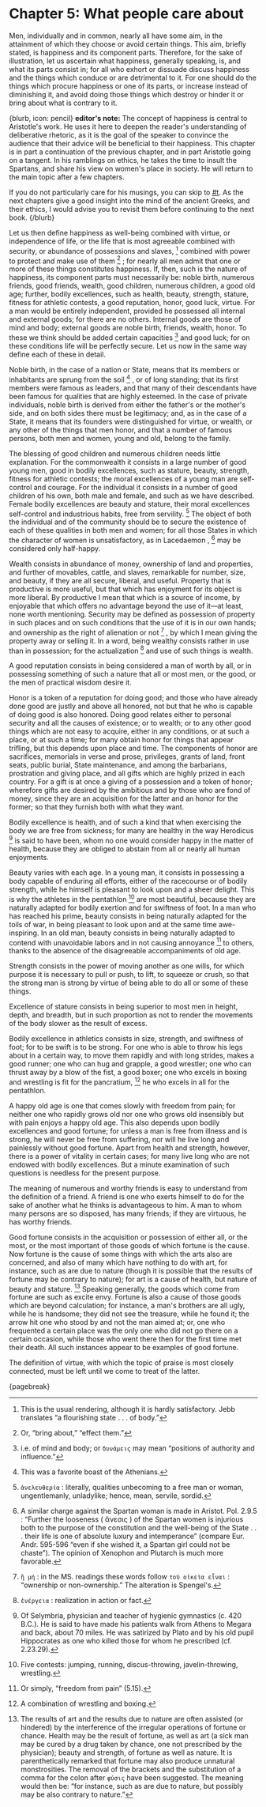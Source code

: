 # Chapter 5: What people care about

Men, individually and in common, nearly all have some aim, in the attainment of which they choose or avoid certain things. This aim, briefly stated,
is happiness and its component parts. Therefore, for the sake of illustration, let us ascertain what happiness, generally speaking, is, and what its
parts consist in; for all who exhort or dissuade discuss happiness and the things which conduce or are detrimental to it. For one should do the
things which procure happiness or one of its parts, or increase instead of diminishing it, and avoid doing those things which destroy or hinder it
or bring about what is contrary to it.

{blurb, icon: pencil}
**editor's note:** The concept of happiness is central to Aristotle's work. He uses it here to deepen the reader's understanding of deliberative 
rhetoric, as it is the goal of the speaker to convince the audience that their advice will be beneficial to their happiness.
This chapter is in part a continuation of the previous chapter, and in part Aristotle going on a tangent. In his ramblings on ethics, he takes the 
time to insult the Spartans, and share his view on women's place in society. He will return to the main topic after a few chapters. 

If you do not particularly care for his musings, you can skip to [#t](#epideictic-rethoric).
As the next chapters give a good insight into the mind of the ancient Greeks, and their ethics, I would advise you to revisit them before 
continuing to the next book. 
{/blurb}

Let us then define happiness as well-being combined with virtue, or independence of life, or the life that is most agreeable combined with security,
or abundance of possessions and slaves, [^^4_1] combined with power to protect and make use of them [^^4_2] ; for nearly all men admit that one or
more of these things constitutes happiness. If, then, such is the nature of happiness, its component parts must necessarily be: noble birth,
numerous friends, good friends, wealth, good children, numerous children, a good old age; further, bodily excellences, such as health, beauty,
strength, stature, fitness for athletic contests, a good reputation, honor, good luck, virtue. For a man would be entirely independent, provided he
possessed all internal and external goods; for there are no others. Internal goods are those of mind and body; external goods are noble birth,
friends, wealth, honor. To these we think should be added certain capacities [^^4_3] and good luck; for on these conditions life will be perfectly
secure. Let us now in the same way define each of these in detail.

Noble birth, in the case of a nation or State, means that its members or inhabitants are sprung from the soil [^^4_4] , or of long standing; that
its first members were famous as leaders, and that many of their descendants have been famous for qualities that are highly esteemed. In the case of
private individuals, noble birth is derived from either the father's or the mother's side, and on both sides there must be legitimacy; and, as in
the case of a State, it means that its founders were distinguished for virtue, or wealth, or any other of the things that men honor, and that a
number of famous persons, both men and women, young and old, belong to the family.

The blessing of good children and numerous children needs little explanation. For the commonwealth it consists in a large number of good young men,
good in bodily excellences, such as stature, beauty, strength, fitness for athletic contests; the moral excellences of a young man are self-control
and courage. For the individual it consists in a number of good children of his own, both male and female, and such as we have described. Female
bodily excellences are beauty and stature, their moral excellences self-control and industrious habits, free from servility. [^^4_5] The object of
both the individual and of the community should be to secure the existence of each of these qualities in both men and women; for all those States in
which the character of women is unsatisfactory, as in Lacedaemon , [^^4_6] may be considered only half-happy.

Wealth consists in abundance of money, ownership of land and properties, and further of movables, cattle, and slaves, remarkable for number, size,
and beauty, if they are all secure, liberal, and useful. Property that is productive is more useful, but that which has enjoyment for its object is
more liberal. By productive I mean that which is a source of income, by enjoyable that which offers no advantage beyond the use of it—at least, none
worth mentioning. Security may be defined as possession of property in such places and on such conditions that the use of it is in our own hands;
and ownership as the right of alienation or not [^^4_7] , by which I mean giving the property away or selling it. In a word, being wealthy consists
rather in use than in possession; for the actualization [^^4_8] and use of such things is wealth.

A good reputation consists in being considered a man of worth by all, or in possessing something of such a nature that all or most men, or the good,
or the men of practical wisdom desire it.

Honor is a token of a reputation for doing good; and those who have already done good are justly and above all honored, not but that he who is
capable of doing good is also honored. Doing good relates either to personal security and all the causes of existence; or to wealth; or to any other
good things which are not easy to acquire, either in any conditions, or at such a place, or at such a time; for many obtain honor for things that
appear trifling, but this depends upon place and time. The components of honor are sacrifices, memorials in verse and prose, privileges, grants of
land, front seats, public burial, State maintenance, and among the barbarians, prostration and giving place, and all gifts which are highly prized
in each country. For a gift is at once a giving of a possession and a token of honor; wherefore gifts are desired by the ambitious and by those who
are fond of money, since they are an acquisition for the latter and an honor for the former; so that they furnish both with what they want.

Bodily excellence is health, and of such a kind that when exercising the body we are free from sickness; for many are healthy in the way
Herodicus [^^4_9] is said to have been, whom no one would consider happy in the matter of health, because they are obliged to abstain from all or
nearly all human enjoyments.

Beauty varies with each age. In a young man, it consists in possessing a body capable of enduring all efforts, either of the racecourse or of bodily
strength, while he himself is pleasant to look upon and a sheer delight. This is why the athletes in the pentathlon [^^4_10] are most beautiful,
because they are naturally adapted for bodily exertion and for swiftness of foot. In a man who has reached his prime, beauty consists in being
naturally adapted for the toils of war, in being pleasant to look upon and at the same time awe-inspiring. In an old man, beauty consists in being
naturally adapted to contend with unavoidable labors and in not causing annoyance [^^4_11] to others, thanks to the absence of the disagreeable
accompaniments of old age.

Strength consists in the power of moving another as one wills, for which purpose it is necessary to pull or push, to lift, to squeeze or crush, so
that the strong man is strong by virtue of being able to do all or some of these things.

Excellence of stature consists in being superior to most men in height, depth, and breadth, but in such proportion as not to render the movements of
the body slower as the result of excess.

Bodily excellence in athletics consists in size, strength, and swiftness of foot; for to be swift is to be strong. For one who is able to throw his
legs about in a certain way, to move them rapidly and with long strides, makes a good runner; one who can hug and grapple, a good wrestler; one who
can thrust away by a blow of the fist, a good boxer; one who excels in boxing and wrestling is fit for the pancratium, [^^4_12] he who excels in all
for the pentathlon.

A happy old age is one that comes slowly with freedom from pain; for neither one who rapidly grows old nor one who grows old insensibly but with
pain enjoys a happy old age. This also depends upon bodily excellences and good fortune; for unless a man is free from illness and is strong, he
will never be free from suffering, nor will he live long and painlessly without good fortune. Apart from health and strength, however, there is a
power of vitality in certain cases; for many live long who are not endowed with bodily excellences. But a minute examination of such questions is
needless for the present purpose.

The meaning of numerous and worthy friends is easy to understand from the definition of a friend. A friend is one who exerts himself to do for the
sake of another what he thinks is advantageous to him. A man to whom many persons are so disposed, has many friends; if they are virtuous, he has
worthy friends.

Good fortune consists in the acquisition or possession of either all, or the most, or the most important of those goods of which fortune is the
cause. Now fortune is the cause of some things with which the arts also are concerned, and also of many which have nothing to do with art, for
instance, such as are due to nature (though it is possible that the results of fortune may be contrary to nature); for art is a cause of health, but
nature of beauty and stature. [^^4_13] Speaking generally, the goods which come from fortune are such as excite envy. Fortune is also a cause of
those goods which are beyond calculation; for instance, a man's brothers are all ugly, while he is handsome; they did not see the treasure, while he
found it; the arrow hit one who stood by and not the man aimed at; or, one who frequented a certain place was the only one who did not go there on a
certain occasion, while those who went there then for the first time met their death. All such instances appear to be examples of good fortune.

The definition of virtue, with which the topic of praise is most closely connected, must be left until we come to treat of the latter.

{pagebreak}

[^^4_1]: This is the usual rendering, although it is hardly satisfactory. Jebb translates “a flourishing state . . . of body.”

[^^4_2]: Or, “bring about,” “effect them.”

[^^4_3]: i.e. of mind and body; or `δυνάμεις` may mean “positions of authority and influence.”

[^^4_4]: This was a favorite boast of the Athenians.

[^^4_5]: `ἀνελευθερία` : literally, qualities unbecoming to a free man or woman, ungentlemanly, unladylike; hence, mean, servile, sordid.

[^^4_6]: A similar charge against the Spartan woman is made in Aristot. Pol. 2.9.5 : “Further the looseness ( ἄνεσις ) of the Spartan women is
injurious both to the purpose of the constitution and the well-being of the State . . . their life
is one of absolute luxury and intemperance” (compare Eur. Andr. 595-596 “even if she wished it, a Spartan girl could not be chaste”). The opinion of
Xenophon and Plutarch is much more favorable.

[^^4_7]: `ἢ μή` : in the MS. readings these words follow `τοῦ οἰκεῖα εἶναι` : “ownership or non-ownership.” The alteration is Spengel's.

[^^4_8]: `ἐνέργεια` : realization in action or fact.

[^^4_9]: Of Selymbria, physician and teacher of hygienic gymnastics (c. 420 B.C.). He is said to have made his patients walk from Athens to
Megara and back, about 70 miles. He was satirized by Plato and by his old pupil Hippocrates as one who killed those for whom he prescribed (cf.
2.23.29).

[^^4_10]: Five contests: jumping, running, discus-throwing, javelin-throwing, wrestling.

[^^4_11]: Or simply, “freedom from pain” (5.15).

[^^4_12]: A combination of wrestling and boxing.

[^^4_13]: The results of art and the results due to nature are often assisted (or hindered) by the interference of the irregular operations of
fortune or chance. Health may be the result of fortune, as well as art (a sick man may be cured by a drug taken by chance, one not prescribed by the physician); beauty and strength, of fortune as well as nature. It
is parenthetically remarked that fortune may also produce unnatural monstrosities. The removal of the brackets and the substitution of a comma for
the colon after `φύσις` have been suggested. The meaning would then be: “for instance, such as are due to nature, but possibly may be also contrary
to nature.” 

